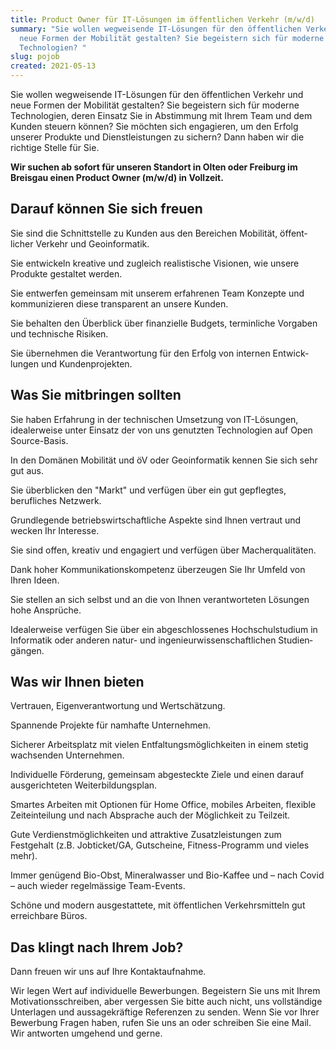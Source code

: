 ```yaml
---
title: Product Owner für IT-Lösungen im öffentlichen Verkehr (m/w/d)
summary: "Sie wollen wegweisende IT-Lösungen für den öffentlichen Verkehr und
  neue Formen der Mobilität gestalten? Sie begeistern sich für moderne
  Technologien? "
slug: pojob
created: 2021-05-13
---
```

Sie wollen wegweisende IT-Lösungen für den öffentlichen Verkehr und neue Formen der Mobilität gestalten? Sie begeistern sich für moderne Technologien, deren Einsatz Sie in Abstimmung mit Ihrem Team und dem Kunden steuern können? Sie möchten sich engagieren, um den Erfolg unserer Produkte und Dienstleistungen zu sichern? Dann haben wir die richtige Stelle für Sie.

**Wir suchen ab sofort für unseren Standort in Olten oder Freiburg im Breisgau einen Product Owner (m/w/d) in Vollzeit.**

## Darauf können Sie sich freuen

Sie sind die Schnittstelle zu Kunden aus den Bereichen Mobilität, öffent&shy;licher Verkehr und Geoinformatik.

Sie entwickeln kreative und zugleich realistische Visionen, wie unsere Produkte gestaltet werden.

Sie entwerfen gemeinsam mit unserem erfahrenen Team Konzepte und kommunizieren diese trans&shy;parent an unsere Kunden.

Sie behalten den Überblick über finanzielle Budgets, terminliche Vorgaben und technische Risiken.

Sie übernehmen die Verantwortung für den Erfolg von internen Ent&shy;wick&shy;lungen und Kundenprojekten.

## Was Sie mitbringen sollten

Sie haben Erfahrung in der technischen Umsetzung von IT-Lösungen, idealerweise unter Einsatz der von uns genutzten Technologien auf Open Source-Basis.

In den Domänen Mobilität und öV oder Geoinformatik kennen Sie sich sehr gut aus.

Sie überblicken den "Markt" und verfügen über ein gut gepflegtes, berufliches Netzwerk.

Grundlegende betriebs&shy;wirt&shy;schaftliche Aspekte sind Ihnen vertraut und wecken Ihr Interesse.

Sie sind offen, kreativ und engagiert und verfügen über Macherqualitäten.

Dank hoher Kommunikations&shy;kompetenz überzeugen Sie Ihr Umfeld von Ihren Ideen.   

Sie stellen an sich selbst und an die von Ihnen verantworteten Lösungen hohe Ansprüche.

Idealerweise verfügen Sie über ein abgeschlossenes Hochschulstudium in Informatik oder anderen natur- und ingenieur­wissen­schaft­lichen Studien­gängen.

## Was wir Ihnen bieten

Vertrauen, Eigenverantwortung und Wertschätzung.

Spannende Projekte für namhafte Unternehmen.

Sicherer Arbeitsplatz mit vielen Entfaltungsmöglichkeiten in einem stetig wachsenden Unternehmen.

Individuelle Förderung, gemeinsam abgesteckte Ziele und einen darauf ausgerichteten Weiterbildungsplan.

Smartes Arbeiten mit Optionen für Home Office, mobiles Arbeiten, flexible Zeiteinteilung und nach Absprache auch der Möglichkeit zu Teilzeit.

Gute Verdienstmöglichkeiten und attraktive Zusatz­leistungen zum Festgehalt (z.B. Job­ticket/GA, Gutscheine, Fitness-Programm und vieles mehr).

Immer genügend Bio-Obst, Mineralwasser und Bio-Kaffee und – nach Covid – auch wieder regel&shy;mässige Team-Events.

Schöne und modern ausgestattete, mit öffentlichen Verkehrsmitteln gut erreichbare Büros.

## Das klingt nach Ihrem Job?

Dann freuen wir uns auf Ihre Kontaktaufnahme.

Wir legen Wert auf individuelle Bewerbungen. Begeistern Sie uns mit Ihrem Motivationsschreiben, aber vergessen Sie bitte auch nicht, uns vollständige Unterlagen und aussagekräftige Referenzen zu senden. Wenn Sie vor Ihrer Bewerbung Fragen haben, rufen Sie uns an oder schreiben Sie eine Mail. Wir antworten umgehend und gerne.